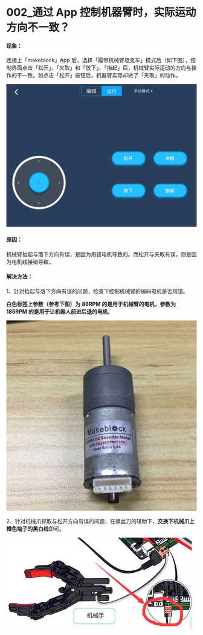# 002\_通过 App 控制机器臂时，实际运动方向不一致？

#### 现象：

连接上「makeblock」App 后，选择「履带机械臂坦克车」模式后（如下图），控制界面点击「松开」、「夹取」和「放下」、「抬起」后，机械臂实际运动的方向与操作的不一致。如点击「松开」按钮后，机器臂实际却做了「夹取」的动作。

![](../.gitbook/assets/lv-dai-tan-ke-che.PNG)

#### 原因：

机械臂抬起与落下方向有误，是因为用错电机导致的。而松开与夹取有误，则是因为电机线接错导致。

#### 解决方法：

1、针对抬起与落下方向有误的问题，检查下控制机械臂的编码电机是否用错。

**白色标签上参数（参考下图）为** **86RPM 的是用于机械臂的电机，参数为 185RPM 的是用于让机器人前进后退的电机**。  

![](../.gitbook/assets/185rpm.jpg)

2、针对机械爪抓取与松开方向有误的问题，在螺丝刀的辅助下，**交换下机械爪上橙色端子的黑白线**即可。

![](../.gitbook/assets/ji-xie-shou-jie-xian.jpg)




